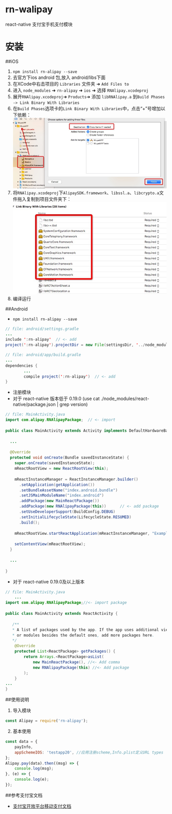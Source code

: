 # rn-walipay
react-native 支付宝手机支付模块

# 安装
##iOS
1. `npm install rn-alipay --save`
2. 去官方下ios android 包,放入 android/libs下面
3. 在XCode中右击项目的 `Libraries` 文件夹 ➜ `Add Files to`
4. 进入 `node_modules` ➜ `rn-alipay` ➜ `ios` ➜ 选择 `RNAlipay.xcodeproj`
5. 展开`RNAlipay.xcodeproj`➜ `Products`➜ 添加 `libRNAlipay.a` 到`Build Phases -> Link Binary With Libraries`
6. 在`Build Phases`选项卡的`Link Binary With Libraries`中，点击“+”号增加以下依赖：<img title="iOS" src="https://github.com/mingkang1993/react-native-alipay/blob/master/assets/0.jpg">
7. 将`RNAlipay.xcodeproj`下`AlipaySDK.framework`、`libssl.a`、`libcrypto.a`文件拖入复制到项目文件夹下：<img title="iOS" src="https://github.com/mingkang1993/react-native-alipay/blob/master/assets/1.jpg">
8. 编译运行


##Android
* `npm install rn-alipay --save`
```java
// file: android/settings.gradle
...
include ':rn-alipay'  // <- add
project(':rn-alipay').projectDir = new File(settingsDir, '../node_modules/rn-alipay/android')  // <- add
```

```java
// file: android/app/build.gradle
...
dependencies {
		...
		compile project(':rn-alipay')  // <- add
}
```
* 注册模块
* 对于 react-native 版本低于 0.19.0 (use cat ./node_modules/react-native/package.json | grep version)
```java
// file: MainActivity.java
import com.alipay.RNAlipayPackage;  // <- import

public class MainActivity extends Activity implements DefaultHardwareBackBtnHandler {

  ...

  @Override
  protected void onCreate(Bundle savedInstanceState) {
    super.onCreate(savedInstanceState);
    mReactRootView = new ReactRootView(this);

    mReactInstanceManager = ReactInstanceManager.builder()
      .setApplication(getApplication())
      .setBundleAssetName("index.android.bundle")
      .setJSMainModuleName("index.android")
      .addPackage(new MainReactPackage())
      .addPackage(new RNAlipayPackage(this))      // <- add package
      .setUseDeveloperSupport(BuildConfig.DEBUG)
      .setInitialLifecycleState(LifecycleState.RESUMED)
      .build();

    mReactRootView.startReactApplication(mReactInstanceManager, "ExampleRN", null);

    setContentView(mReactRootView);
  }

  ...

}
```
* 对于 react-native 0.19.0及以上版本
```java
// file: MainActivity.java
	...
import com.alipay.RNAlipayPackage;//<- import package

public class MainActivity extends ReactActivity {

   /**
   * A list of packages used by the app. If the app uses additional views
   * or modules besides the default ones, add more packages here.
   */
    @Override
    protected List<ReactPackage> getPackages() {
        return Arrays.<ReactPackage>asList(
            new MainReactPackage(), //<- Add comma
            new RNAlipayPackage(this) //<- Add package
        );
    }
...
}
```

##使用说明
1. 导入模块
```javascript
const Alipay = require('rn-alipay');
```
2. 基本使用
```javascript
const data = {
    payInfo,
    appSchemeIOS: 'testapp20', //应用注册scheme,Info.plist定义URL types
};
Alipay.pay(data).then((msg) => {
    console.log(msg);
}, (e) => {
    console.log(e);
});
```
##参考支付宝文档
* [支付宝开放平台移动支付文档](https://doc.open.alipay.com/doc2/detail.htm?spm=a219a.7629140.0.0.OuUIpb&treeId=59&articleId=103563&docType=1)
